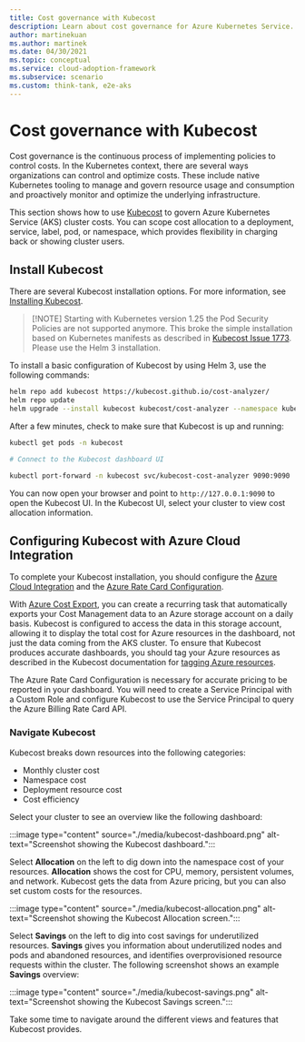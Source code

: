 ```yaml
---
title: Cost governance with Kubecost
description: Learn about cost governance for Azure Kubernetes Service.
author: martinekuan
ms.author: martinek
ms.date: 04/30/2021
ms.topic: conceptual
ms.service: cloud-adoption-framework
ms.subservice: scenario
ms.custom: think-tank, e2e-aks
---
```


# Cost governance with Kubecost

Cost governance is the continuous process of implementing policies to control costs. In the Kubernetes context, there are several ways organizations can control and optimize costs. These include native Kubernetes tooling to manage and govern resource usage and consumption and proactively monitor and optimize the underlying infrastructure.

This section shows how to use [Kubecost](https://www.kubecost.com/) to govern Azure Kubernetes Service (AKS) cluster costs. You can scope cost allocation to a deployment, service, label, pod, or namespace, which provides flexibility in charging back or showing cluster users.

## Install Kubecost

There are several Kubecost installation options. For more information, see [Installing Kubecost](https://docs.kubecost.com/install).

> [!NOTE] Starting with Kubernetes version 1.25 the Pod Security Policies are not supported anymore. This broke the simple installation based on Kubernetes manifests as described in [Kubecost Issue 1773](https://github.com/kubecost/cost-analyzer-helm-chart/issues/1773). Please use the Helm 3 installation.

To install a basic configuration of Kubecost by using Helm 3, use the following commands:

```bash
helm repo add kubecost https://kubecost.github.io/cost-analyzer/
helm repo update
helm upgrade --install kubecost kubecost/cost-analyzer --namespace kubecost --create-namespace
```

After a few minutes, check to make sure that Kubecost is up and running:

```bash
kubectl get pods -n kubecost

# Connect to the Kubecost dashboard UI

kubectl port-forward -n kubecost svc/kubecost-cost-analyzer 9090:9090
```

You can now open your browser and point to `http://127.0.0.1:9090` to open the Kubecost UI. In the Kubecost UI, select your cluster to view cost allocation information.

## Configuring Kubecost with Azure Cloud Integration

To complete your Kubecost installation, you should configure the [Azure Cloud Integration](https://docs.kubecost.com/install-and-configure/install/cloud-integration/azure-out-of-cluster) and the [Azure Rate Card Configuration](https://docs.kubecost.com/install-and-configure/install/cloud-integration/azure-out-of-cluster/azure-config).

With [Azure Cost Export](https://learn.microsoft.com/en-us/azure/cost-management-billing/costs/tutorial-export-acm-data?tabs=azure-portal), you can create a recurring task that automatically exports your Cost Management data to an Azure storage account on a daily basis. Kubecost is configured to access the data in this storage account, allowing it to display the total cost for Azure resources in the dashboard, not just the data coming from the AKS cluster. To ensure that Kubecost produces accurate dashboards, you should tag your Azure resources as described in the Kubecost documentation for [tagging Azure resources](https://docs.kubecost.com/install-and-configure/install/cloud-integration/azure-out-of-cluster#step-3-tagging-azure-resources).

The Azure Rate Card Configuration is necessary for accurate pricing to be reported in your dashboard. You will need to create a Service Principal with a Custom Role and configure Kubecost to use the Service Principal to query the Azure Billing Rate Card API.

### Navigate Kubecost

Kubecost breaks down resources into the following categories:

- Monthly cluster cost
- Namespace cost
- Deployment resource cost
- Cost efficiency

Select your cluster to see an overview like the following dashboard:

:::image type="content" source="./media/kubecost-dashboard.png" alt-text="Screenshot showing the Kubecost dashboard.":::

Select **Allocation** on the left to dig down into the namespace cost of your resources. **Allocation** shows the cost for CPU, memory, persistent volumes, and network. Kubecost gets the data from Azure pricing, but you can also set custom costs for the resources.

:::image type="content" source="./media/kubecost-allocation.png" alt-text="Screenshot showing the Kubecost Allocation screen.":::

Select **Savings** on the left to dig into cost savings for underutilized resources. **Savings** gives you information about underutilized nodes and pods and abandoned resources, and identifies overprovisioned resource requests within the cluster. The following screenshot shows an example **Savings** overview:

:::image type="content" source="./media/kubecost-savings.png" alt-text="Screenshot showing the Kubecost Savings screen.":::

Take some time to navigate around the different views and features that Kubecost provides.

